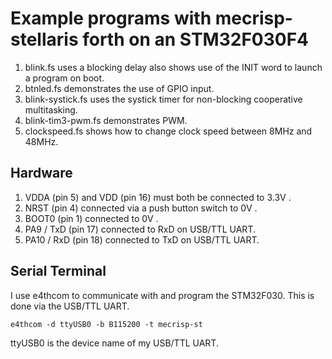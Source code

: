# Example programs with mecrisp-stellaris forth on an STM32F030F4

1. blink.fs uses a blocking delay
 also shows use of the INIT word to launch a program on boot.
1. btnled.fs demonstrates the use of GPIO input.
1. blink-systick.fs uses the systick timer for non-blocking
 cooperative multitasking.
1. blink-tim3-pwm.fs demonstrates PWM.
1. clockspeed.fs shows how to change clock speed between 8MHz and 48MHz.

## Hardware
1. VDDA (pin 5) and VDD (pin 16) must both be connected to 3.3V .
1. NRST (pin 4) connected via a push button switch to 0V .
1. BOOT0 (pin 1) connected to 0V .
1. PA9 / TxD (pin 17) connected to RxD on USB/TTL UART.
1. PA10 / RxD (pin 18) connected to TxD on USB/TTL UART.

## Serial Terminal
I use e4thcom to communicate with and program the STM32F030.
This is done via the USB/TTL UART.

```
e4thcom -d ttyUSB0 -b B115200 -t mecrisp-st
```

ttyUSB0 is the device name of my USB/TTL UART.

